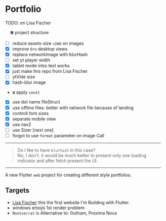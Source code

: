 # Portfolio

<!--
[![Flutter Responsive](https://img.shields.io/badge/flutter-responsive-brightgreen.svg?style=flat-square)](https://github.com/Codelessly/ResponsiveFramework) -->

TODO: on Lisa Fischer

&nbsp;&nbsp;&nbsp; **`🛠`** project structure

- [ ] reduce assets-size `<2mb` on images
- [x] improve `Oro` desktop views
- [x] replace networkImage with blurHash
- [ ] set yt player width
- [x] tablet mode intro text works
- [x] just make this repo from Lisa Fischer
- [ ] ytVide size
- [x] hash-blur image
- **x** apply `const`
- [x] use dot name fileStruct
- [x] use offline files: better with network file because of landing
- [x] controll font sizes
- [x] separate mobile view
- [x] use nav2
- [ ] use Sizer [next one]
- [ ] forgot to use `format` parameter on image Call

---

> Do I like to have `blurhash` in this case?  
> No, I don't.
> it would be much better to present only one loading indicator and after fetch present the UI.

---

A new Flutter `web` project for creating different style portfolios.

## Targets

- [Lisa Fischer](http://www.lisasuefischer.com/)
  this the first website I'm Building with Flutter.
- windows emojis 1st render problem
- `Montserrat` is Alternative to: Gotham, Proxima Nova
